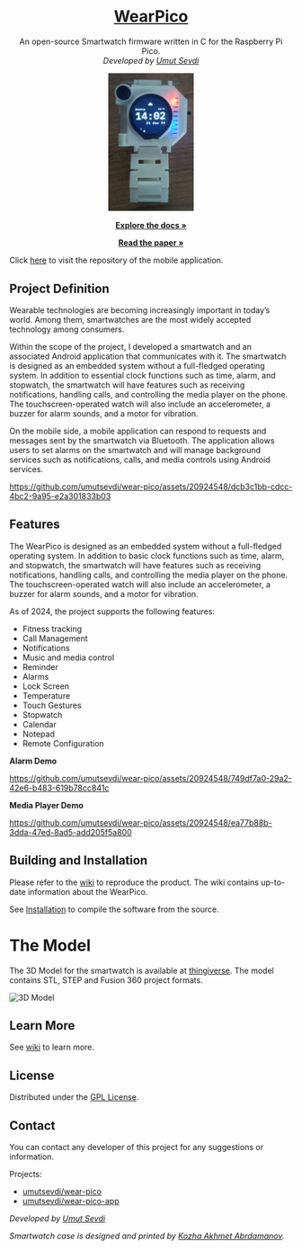 <p align="center">
  <a href="https://github.com/umutsevdi/wear-pico">
  <h1 align="center">WearPico</h1>
  </a>
<p align="center"> 
An open-source Smartwatch firmware written in C for the Raspberry Pi Pico.
  <br/>
    <i>Developed by <a href="https://github.com/umutsevdi">Umut Sevdi</a></i>
<p align="center"> <img src="img/current_with_case.jpg" width="30%"> </p>
<p align="center"><a href="https://github.com/umutsevdi/wear-pico/wiki/">
<strong> Explore the docs » </strong></a></p>
<p align="center"><a href="Paper.pdf"><strong>Read the paper »
</strong></a></p>

Click [here](https://github.com/umutsevdi/wear-pico-app) to visit the
repository of the
mobile application.

## Project Definition

Wearable technologies are becoming increasingly important in today’s world.
Among them, smartwatches are the most widely accepted technology among
consumers.

Within the scope of the project, I developed a smartwatch and an associated
Android application that communicates with it. The smartwatch is designed as an
embedded system without a full-fledged operating system. In addition to
essential clock
functions such as time, alarm, and stopwatch, the smartwatch will have features
such
as receiving notifications, handling calls, and controlling the media player on
the phone. The touchscreen-operated watch will also include an accelerometer, a
buzzer for alarm sounds, and a motor for vibration.

On the mobile side, a mobile application can respond to requests and
messages sent by the smartwatch via Bluetooth. The application allows users to
set
alarms on the smartwatch and will manage background services such as
notifications, calls, and media controls using Android services.

https://github.com/umutsevdi/wear-pico/assets/20924548/dcb3c1bb-cdcc-4bc2-9a95-e2a301833b03

## Features
The WearPico is designed as an
embedded system without a full-fledged operating system. In addition to basic
clock functions such as time, alarm, and stopwatch, the smartwatch will have
features such as receiving notifications, handling calls, and controlling the
media player on the phone. The touchscreen-operated watch will also include
an accelerometer, a buzzer for alarm sounds, and a motor for vibration.

As of 2024, the project supports the following features:

* Fitness tracking
* Call Management
* Notifications
* Music and media control
* Reminder
* Alarms
* Lock Screen
* Temperature
* Touch Gestures
* Stopwatch
* Calendar
* Notepad
* Remote Configuration

**Alarm Demo**

https://github.com/umutsevdi/wear-pico/assets/20924548/749df7a0-29a2-42e6-b483-619b78cc841c

**Media Player Demo**

https://github.com/umutsevdi/wear-pico/assets/20924548/ea77b88b-3dda-47ed-8ad5-add205f5a800


## Building and Installation
Please refer to the [wiki](https://github.com/umutsevdi/wear-pico/wiki) to reproduce the product. The wiki contains up-to-date information about the
WearPico.

See [Installation](https://github.com/umutsevdi/wear-pico/wiki/Installation) to compile the software from the source.

# The Model
The 3D Model for the smartwatch is available at [thingiverse](https://www.thingiverse.com/thing:6462998). The model contains STL, STEP and
Fusion 360 project formats.

![3D Model](https://cdn.thingiverse.com/assets/43/ce/e7/3b/5f/large_display_aa3e2b0a-f875-4b66-b4c4-e4c973c313d0.png)

## Learn More
See [wiki](https://github.com/umutsevdi/wear-pico/wiki) to learn more.

## License

Distributed under the [GPL License](LICENSE).

## Contact

You can contact any developer of this project for any suggestions or
information.

Projects:
* [umutsevdi/wear-pico](https://github.com/umutsevdi/wear-pico)
* [umutsevdi/wear-pico-app](https://github.com/umutsevdi/wear-pico-app)

<i>Developed by <a href="https://github.com/umutsevdi">Umut Sevdi</a>

<i>Smartwatch case is designed and printed by
<a href="https://github.com/KozhaAkhmet">Kozha Akhmet Abrdamanov</a></i>.
